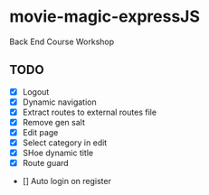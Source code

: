 # movie-magic-expressJS
Back End Course Workshop

## TODO
- [x] Logout
- [x] Dynamic navigation
- [x] Extract routes to external routes file
- [x] Remove gen salt
- [x] Edit page
- [x] Select category in edit
- [x] SHoe dynamic title 
- [x] Route guard
- [] Auto login on register


